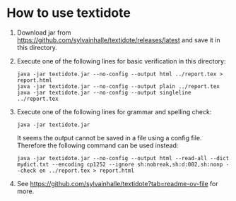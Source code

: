 # How to use textidote

1. Download jar from https://github.com/sylvainhalle/textidote/releases/latest and save it in this directory.

2. Execute one of the following lines for basic verification in this directory:

   ```
   java -jar textidote.jar --no-config --output html ../report.tex > report.html
   java -jar textidote.jar --no-config --output plain ../report.tex
   java -jar textidote.jar --no-config --output singleline ../report.tex
   ```

3. Execute one of the following lines for grammar and spelling check:

   ```
   java -jar textidote.jar
   ```

   It seems the output cannot be saved in a file using a config file. Therefore the following command can be used instead:

   ```
   java -jar textidote.jar --no-config --output html --read-all --dict mydict.txt --encoding cp1252 --ignore sh:nobreak,sh:d:002,sh:nonp --check en ../report.tex > report.html
   ```

4. See https://github.com/sylvainhalle/textidote?tab=readme-ov-file for more.
